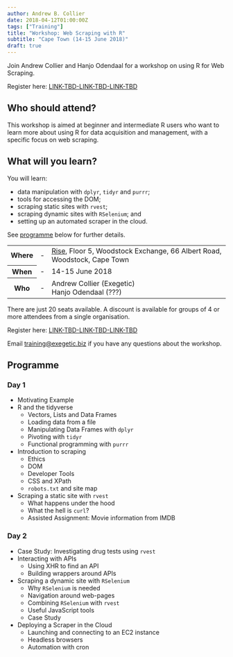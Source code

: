 ```yaml
---
author: Andrew B. Collier
date: 2018-04-12T01:00:00Z
tags: ["Training"]
title: "Workshop: Web Scraping with R"
subtitle: "Cape Town (14-15 June 2018)"
draft: true
---
```


Join Andrew Collier and Hanjo Odendaal for a workshop on using R for Web Scraping.

Register here: <a href="">LINK-TBD-LINK-TBD-LINK-TBD</a>

## Who should attend?

This workshop is aimed at beginner and intermediate R users who want to learn more about using R for data acquisition and management, with a specific focus on web scraping.

## What will you learn?

You will learn:

- data manipulation with `dplyr`, `tidyr` and `purrr`;
- tools for accessing the DOM;
- scraping static sites with `rvest`;
- scraping dynamic sites with `RSelenium`; and
- setting up an automated scraper in the cloud.

See <a href="#programme">programme</a> below for further details.

<table>
	<tr>
		<th>Where</th>
		<td>-</td>
		<td><a href="https://thinkrise.com/cape-town">Rise</a>, Floor 5, Woodstock Exchange, 66 Albert Road, Woodstock, Cape Town</td>
	</tr>
	<tr>
		<th>When</th>
		<td>-</td>
		<td>14-15 June 2018</td>
	</tr>
	<tr>
		<th>Who</th>
		<td>-</td>
		<td>
			Andrew Collier (Exegetic)<br>
			Hanjo Odendaal (???)
		</td>
	</tr>
</table>

There are just 20 seats available. A discount is available for groups of 4 or more attendees from a single organisation.

Register here: <a href="">LINK-TBD-LINK-TBD-LINK-TBD</a>

Email <a href="mailto:training@exegetic.biz">training@exegetic.biz</a> if you have any questions about the workshop.

## Programme

### Day 1

- Motivating Example
- R and the tidyverse
    - Vectors, Lists and Data Frames
    - Loading data from a file
    - Manipulating Data Frames with `dplyr`
    - Pivoting with `tidyr`
    - Functional programming with `purrr`
- Introduction to scraping
    - Ethics
    - DOM
    - Developer Tools
    - CSS and XPath
    - `robots.txt` and site map
- Scraping a static site with `rvest`
    - What happens under the hood
    - What the hell is `curl`?
    - Assisted Assignment: Movie information from IMDB 

### Day 2

- Case Study: Investigating drug tests using `rvest`
- Interacting with APIs
    - Using XHR to find an API
    - Building wrappers around APIs
- Scraping a dynamic site with `RSelenium`
    - Why `RSelenium` is needed
    - Navigation around web-pages
    - Combining `RSelenium` with `rvest`
    - Useful JavaScript tools
    - Case Study
- Deploying a Scraper in the Cloud
    - Launching and connecting to an EC2 instance
    - Headless browsers
    - Automation with cron